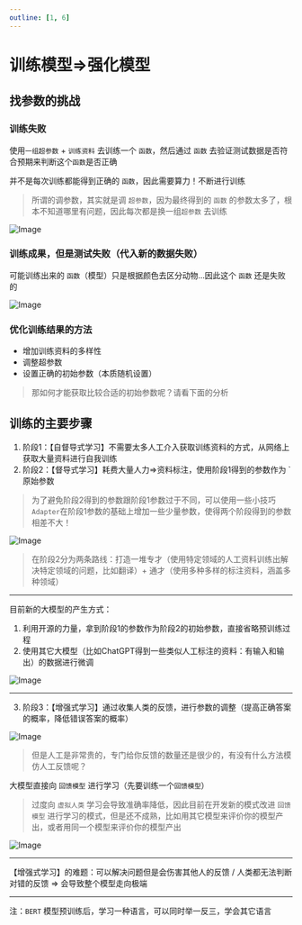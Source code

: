```yaml
---
outline: [1, 6]
---
```


# 训练模型=>强化模型

## 找参数的挑战

### 训练失败

使用`一组超参数` + `训练资料` 去训练一个 `函数`，然后通过 `函数` 去验证测试数据是否符合预期来判断这个`函数`是否正确

并不是每次训练都能得到正确的 `函数`，因此需要算力！不断进行训练

> 所谓的调参数，其实就是调 `超参数`，因为最终得到的 `函数` 的参数太多了，根本不知道哪里有问题，因此每次都是换一组`超参数` 去训练

![Image](https://github.com/user-attachments/assets/c2e73344-149a-4874-b76b-62d2e402f3d9)

### 训练成果，但是测试失败（代入新的数据失败）

可能训练出来的  `函数`（模型）只是根据颜色去区分动物...因此这个  `函数` 还是失败的

![Image](https://github.com/user-attachments/assets/0341e57b-6dbe-45df-aff1-f9df167435a3)

### 优化训练结果的方法

- 增加训练资料的多样性
- 调整超参数
- 设置正确的初始参数（本质随机设置）

> 那如何才能获取比较合适的初始参数呢？请看下面的分析

## 训练的主要步骤

1. 阶段1：【自督导式学习】不需要太多人工介入获取训练资料的方式，从网络上获取大量资料进行自我训练
2. 阶段2：【督导式学习】耗费大量人力=>资料标注，使用阶段1得到的参数作为 `原始参数
> 为了避免阶段2得到的参数跟阶段1参数过于不同，可以使用一些小技巧`Adapter`在阶段1参数的基础上增加一些少量参数，使得两个阶段得到的参数相差不大！

![Image](https://github.com/user-attachments/assets/84f8f622-f813-4136-a3c9-3f6bceb7adc1)

> 在阶段2分为两条路线：打造一堆专才（使用特定领域的人工资料训练出解决特定领域的问题，比如翻译）+ 通才（使用多种多样的标注资料，涵盖多种领域）


-------
目前新的大模型的产生方式：
1. 利用开源的力量，拿到阶段1的参数作为阶段2的初始参数，直接省略预训练过程
2. 使用其它大模型（比如ChatGPT得到一些类似人工标注的资料：有输入和输出）的数据进行微调

![Image](https://github.com/user-attachments/assets/46dec504-38c8-461d-b9c2-ed5b13b874ff)


------

3. 阶段3：【增强式学习】通过收集人类的反馈，进行参数的调整（提高正确答案的概率，降低错误答案的概率）

![Image](https://github.com/user-attachments/assets/9b6c8102-c563-4811-a86f-615526eee034)

> 但是人工是非常贵的，专门给你反馈的数量还是很少的，有没有什么方法模仿人工反馈呢？

大模型直接向 `回馈模型` 进行学习（先要训练一个`回馈模型`）

> 过度向 `虚拟人类` 学习会导致准确率降低，因此目前在开发新的模式改进 `回馈模型` 进行学习的模式，但是还不成熟，比如用其它模型来评价你的模型产出，或者用同一个模型来评价你的模型产出

![Image](https://github.com/user-attachments/assets/e499fb34-ab04-4c23-a250-f41e208e34ee)

----------

【增强式学习】的难题：可以解决问题但是会伤害其他人的反馈 / 人类都无法判断对错的反馈 => 会导致整个模型走向极端

----------


注：`BERT` 模型预训练后，学习一种语言，可以同时举一反三，学会其它语言